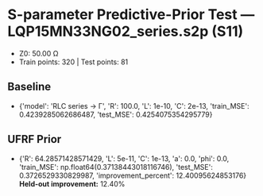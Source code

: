 # S-parameter Predictive-Prior Test — LQP15MN33NG02_series.s2p (S11)
- Z0: 50.00 Ω
- Train points: 320  |  Test points: 81

## Baseline
- {'model': 'RLC series -> Γ', 'R': 100.0, 'L': 1e-10, 'C': 2e-13, 'train_MSE': 0.4239285062686487, 'test_MSE': 0.4254075354295779}

## UFRF Prior
- {'R': 64.28571428571429, 'L': 5e-11, 'C': 1e-13, 'a': 0.0, 'phi': 0.0, 'train_MSE': np.float64(0.37138443018116746), 'test_MSE': 0.3726529330829987, 'improvement_percent': 12.40095624853176}
**Held-out improvement:** 12.40%